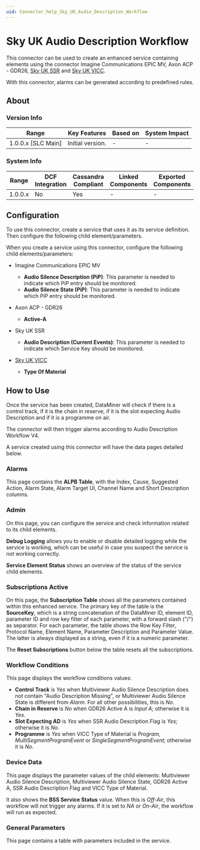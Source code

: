 ```yaml
---
uid: Connector_help_Sky_UK_Audio_Description_Workflow
---
```


# Sky UK Audio Description Workflow

This connector can be used to create an enhanced service containing elements using the connector Imagine Communications EPIC MV, Axon ACP - GDR26, [Sky UK SSR](xref:Connector_help_Sky_UK_SSR) and [Sky UK VICC](xref:Connector_help_Sky_UK_VICC).

With this connector, alarms can be generated according to predefined rules.

## About

### Version Info

| Range                | Key Features     | Based on     | System Impact     |
|----------------------|------------------|--------------|-------------------|
| 1.0.0.x [SLC Main]   | Initial version. | -            | -                 |

### System Info

| Range     | DCF Integration     | Cassandra Compliant     | Linked Components     | Exported Components     |
|-----------|---------------------|-------------------------|-----------------------|-------------------------|
| 1.0.0.x   | No                  | Yes                     | -                     | -                       |

## Configuration

To use this connector, create a service that uses it as its service definition. Then configure the following child element/parameters.

When you create a service using this connector, configure the following child elements/parameters:

- Imagine Communications EPIC MV

  - **Audio Silence Description (PiP)**: This parameter is needed to indicate which PiP entry should be monitored.
  - **Audio Silence State (PiP)**: This parameter is needed to indicate which PiP entry should be monitored.

- Axon ACP - GDR26

  - **Active-A**

- Sky UK SSR

  - **Audio Description (Current Events)**: This parameter is needed to indicate which Service Key should be monitored.

- [Sky UK VICC](xref:Connector_help_Sky_UK_VICC)

  - **Type Of Material**

## How to Use

Once the service has been created, DataMiner will check if there is a control track, if it is the chain in reserve, if it is the slot expecting Audio Description and if it is a programme on air.

The connector will then trigger alarms according to Audio Description Workflow V4.

A service created using this connector will have the data pages detailed below.

### Alarms

This page contains the **ALPB Table**, with the Index, Cause, Suggested Action, Alarm State, Alarm Target UI, Channel Name and Short Description columns.

### Admin

On this page, you can configure the service and check information related to its child elements.

**Debug Logging** allows you to enable or disable detailed logging while the service is working, which can be useful in case you suspect the service is not working correctly.

**Service Element Status** shows an overview of the status of the service child elements.

### Subscriptions Active

On this page, the **Subscription Table** shows all the parameters contained within this enhanced service. The primary key of the table is the **SourceKey**, which is a string concatenation of the DataMiner ID, element ID, parameter ID and row key filter of each parameter, with a forward slash ("/") as separator. For each parameter, the table shows the Row Key Filter, Protocol Name, Element Name, Parameter Description and Parameter Value. The latter is always displayed as a string, even if it is a numeric parameter.

The **Reset Subscriptions** button below the table resets all the subscriptions.

### Workflow Conditions

This page displays the workflow conditions values:

- **Control Track** is *Yes* when Multiviewer Audio Silence Description does not contain "Audio Description Missing", or Multiviewer Audio Silence State is different from *Alarm*. For all other possibilities, this is *No*.
- **Chain in Reserve** is *No* when GDR26 Active A is *Input A*; otherwise it is *Yes*.
- **Slot Expecting AD** is *Yes* when SSR Audio Description Flag is *Yes;* otherwise it is *No*.
- **Programme** is *Yes* when VICC Type of Material is *Program,* *MultiSegmentProgramEvent* or *SingleSegmentProgramEvent;* otherwise it is *No*.

### Device Data

This page displays the parameter values of the child elements: Multiviewer Audio Silence Description, Multiviewer Audio Silence State, GDR26 Active A, SSR Audio Description Flag and VICC Type of Material.

It also shows the **BSS Service Status** value. When this is *Off-Air*, this workflow will not trigger any alarms. If it is set to *NA* or *On-Air*, the workflow will run as expected.

### General Parameters

This page contains a table with parameters included in the service.
